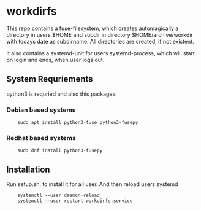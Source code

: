 # workdirfs

This repo contains a fuse-filesystem, which creates automagically a directory in users $HOME 
and subdir in directory $HOME/archive/workdir with todays date as subdirname. 
All directories are created, if not existent.

It also contains a systemd-unit for users systemd-process, which will start on login and ends, when user logs out.

## System Requriements

python3 is requried and also this packages:

### Debian based systems
```
    sudo apt install python3-fuse python3-fusepy
```

### Redhat based systems
```
    sudo dnf install python3-fusepy
```


## Installation

Run setup.sh, to install it for all user.
And then reload users systemd
```
    systemctl --user daemon-reload
    systemctl --user restart workdirfs.service
```



